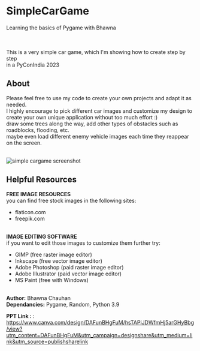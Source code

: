 # SimpleCarGame
Learning the basics of Pygame with Bhawna


<br>
<br>
This is a very simple car game, which I'm showing how to create step by step
<br>
in a PyConIndia 2023
<br>
<h2>About</h2>
Please feel free to use my code to create your own projects and adapt it as needed.
<br>
I highly encourage to pick different car images and customize my design to
<br>
create your own unique application without too much effort :)
<br>
draw some trees along the way, add other types of obstacles such as roadblocks, flooding, etc.
<br>
maybe even load different enemy vehicle images each time they reappear on the screen.
<br>
<br>

![simple cargame screenshot](https://user-images.githubusercontent.com/32107652/162980293-9d86b030-dcad-4427-8048-fd5498951dcb.png)

<h2>Helpful Resources</h2>
<b>FREE IMAGE RESOURCES</b>
<br>
you can find free stock images in the following sites:
<br>

- flaticon.com
- freepik.com
<br>
<b>IMAGE EDITING SOFTWARE</b>
<br>
if you want to edit those images to customize them further try:
<br>

- GIMP (free raster image editor)
- Inkscape (free vector image editor)
- Adobe Photoshop (paid raster image editor)
- Adobe Illustrator (paid vector image editor)
- MS Paint (free with Windows)
<br>
<b>Author:</b> Bhawna Chauhan
<br>
<b>Dependancies:</b> Pygame, Random, Python 3.9
<br>

<b>PPT Link : </b>
: https://www.canva.com/design/DAFunBHgFuM/hsTAPiJDWfmHj5arGHyBbg/view?utm_content=DAFunBHgFuM&utm_campaign=designshare&utm_medium=link&utm_source=publishsharelink
<br>
<br>
